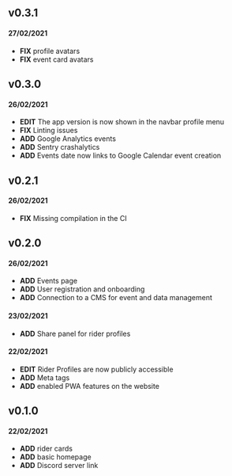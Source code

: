 ## v0.3.1

#### 27/02/2021

- **FIX** profile avatars
- **FIX** event card avatars

## v0.3.0

#### 26/02/2021

- **EDIT** The app version is now shown in the navbar profile menu
- **FIX** Linting issues
- **ADD** Google Analytics events
- **ADD** Sentry crashalytics
- **ADD** Events date now links to Google Calendar event creation

## v0.2.1

#### 26/02/2021

- **FIX** Missing compilation in the CI

## v0.2.0

#### 26/02/2021

- **ADD** Events page
- **ADD** User registration and onboarding
- **ADD** Connection to a CMS for event and data management

#### 23/02/2021

- **ADD** Share panel for rider profiles

#### 22/02/2021

- **EDIT** Rider Profiles are now publicly accessible
- **ADD** Meta tags
- **ADD** enabled PWA features on the website

## v0.1.0

#### 22/02/2021

- **ADD** rider cards
- **ADD** basic homepage
- **ADD** Discord server link
